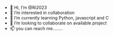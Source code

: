 - 👋 Hi, I’m @Ri2023
- 👀 I’m interested in collaboration
- 🌱 I’m currently learning Python, javascript and C
- 💞️ I’m looking to collaborate on available project
- 📫 you can reach me........

<!---
Ri2023/Ri2023 is a ✨ special ✨ repository because its `README.md` (this file) appears on your GitHub profile.
You can click the Preview link to take a look at your changes.
--->

